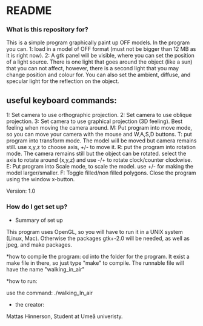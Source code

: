 # README #

### What is this repository for? ###

This is a simple program graphically paint up OFF models. In the program you can.
1: load in a model of OFF format (must not be bigger than 12 MB as it is right now).
2: A gtk panel will be visible, where you can set the position of a light source. There is one light that goes around the object (like a sun) that you can not affect, however, there is a second light that you may change position and colour for. You can also set the ambient, diffuse, and specular light for the reflection on the object.

useful keyboard commands:
-------------------------------------
1: Set camera to use orthographic projection.
2: Set camera to use oblique projection.
3: Set camera to use graphical projection (3D feeling). Best feeling when moving the camera around.
M: Put program into move mode, so you can move your camera with the mouse and W,A,S,D buttons.
T: put program into transform mode. The model will be moved but camera remains still. use x,y,z to choose axis, +/- to move it.
R: put the program into rotation mode. The camera remains still but the object can be rotated. select the axis to rotate around (x,y,z) and use -/+ to rotate clock/counter clockwise.
E: Put program into Scale mode, to scale the model. use +/- for making the model larger/smaller.
F: Toggle filled/non filled polygons.
Close the program using the window x-button.

Version: 1.0 

### How do I get set up? ###

* Summary of set up

This program uses OpenGL, so you will have to run it in a UNIX system (Linux, Mac). Otherwise the packages gtk+-2.0 will be needed, as well as jpeg, and make packages.

*how to compile the program:
cd into the folder for the program. It exist a make file in there, so just type "make" to compile. The runnable file will have the name "walking_in_air"

*how to run:

use the command: 
./walking_In_air

* the creator:

Mattas Hinnerson, Student at Umeå univeristy.

